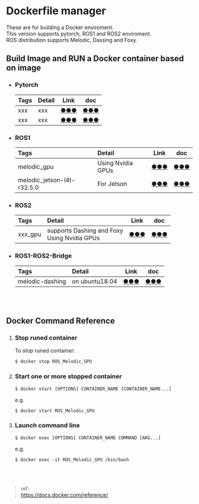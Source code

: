 # **Dockerfile manager**
These are for building a Docker enviroment.  
This version supports pytorch, ROS1 and ROS2 enviroment.  
ROS distribution supports Melodic, Dassing and Foxy.  
  
## **Build Image and RUN a Docker container based on image**
- ### **Pytorch**  
    |Tags|Detail|Link|doc|
    |:--|:--|:--:|:--:|
    |xxx|xxx|[●●●](https://github.com/cycling-Ohnishi/Dockerfile/tree/develop/pytorch/pytorch_201230)|[●●●](https://github.com/cycling-Ohnishi/Dockerfile/tree/develop/pytorch/pytorch_201230/README,md)|
    |xxx|xxx|[●●●](https://github.com/cycling-Ohnishi/Dockerfile/tree/develop/pytorch/pytorch_jupyterl_201231)|[●●●](https://github.com/cycling-Ohnishi/Dockerfile/tree/develop/pytorch/pytorch_jupyterl_201231/README.md)| 
- ### **ROS1**
    |Tags|Detail|Link|doc|
    |:--|:--|:--:|:--:|
    |melodic_gpu|Using Nvidia GPUs|[●●●](https://github.com/cycling-Ohnishi/Dockerfile/tree/develop/ros1/ROS_Melodic_GPU)|[●●●](https://github.com/cycling-Ohnishi/Dockerfile/tree/develop/ros1/ROS_Melodic_GPU/README.md)|
    |melodic_jetson-l4t-r32.5.0|For Jetson|[●●●](https://github.com/cycling-Ohnishi/Dockerfile/tree/develop/ros1/ROS_Melodic_jetson-l4t-r32.5.0)|[●●●](https://github.com/cycling-Ohnishi/Dockerfile/tree/develop/ros1/ROS_Melodic_jetson-l4t-r32.5.0/README.md)|
- ### **ROS2**
    |Tags|Detail|Link|doc|
    |:--|:--|:--:|:--:|
    |xxx_gpu|supports Dashing and Foxy<br>Using Nvidia GPUs|[●●●](https://github.com/cycling-Ohnishi/Dockerfile/tree/develop/ros2/ROS2_GPU)|[●●●](https://github.com/cycling-Ohnishi/Dockerfile/tree/develop/ros2/ROS2_GPU/README.md)|
- ### **ROS1-ROS2-Bridge**
    |Tags|Detail|Link|doc|
    |:--|:--|:--:|:--:|
    |melodic-dashing|on ubuntu18.04|[●●●](https://github.com/cycling-Ohnishi/Dockerfile/tree/develop/ros1-ros2-bridge/ROS1_Melodic_ROS2_Dashing_bridge)|[●●●](https://github.com/cycling-Ohnishi/Dockerfile/tree/develop/ros1-ros2-bridge/ROS1_Melodic_ROS2_Dashing_bridge/README.md)|
<br>
<br>

## **Docker Command Reference**
1. ### **Stop runed container**
    To stop runed container:
    ```bash:bash
    $ docker stop ROS_Melodic_GPU
    ```

2. ### **Start one or more stopped container**
    ```bash:bash
    $ docker start [OPTIONS] CONTAINER_NAME [CONTAINER_NAME...]
    ```
    e.g.
    ```bash:bash
    $ docker start ROS_Melodic_GPU
    ```

3. ### **Launch command line**
    ```bash:bash
    $ docker exec [OPTIONS] CONTAINER_NAME COMMAND [ARG...]
    ```
    e.g.
    ```bash:bash
    $ docker exec -it ROS_Melodic_GPU /bin/bash
    ```
<br>
<br>

>ref:  
https://docs.docker.com/reference/